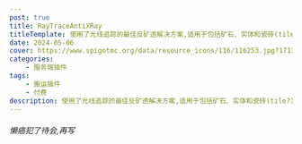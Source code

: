 ```yaml
---
post: true
title: RayTraceAntiXRay
titleTemplate: 使用了光线追踪的最佳反矿透解决方案,适用于包括矿石、实体和瓷砖(tile?)在内的所有事物
date: 2024-05-06
cover: https://www.spigotmc.org/data/resource_icons/116/116253.jpg?1713422442
categories:
    - 服务端插件
tags:
    - 搬运插件
    - 付费
description: 使用了光线追踪的最佳反矿透解决方案,适用于包括矿石、实体和瓷砖(tile?)在内的所有事物
---
```


###### 懒癌犯了待会,再写
